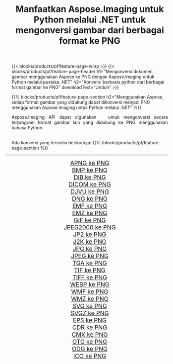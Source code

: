 ﻿---
title: Manfaatkan Aspose.Imaging untuk Python melalui .NET untuk mengonversi gambar dari berbagai format ke PNG 
weight: 3920
url: /id/python-net/conversion/to/png 
lang: id
langdirlevel: 2
locales: zh-hans,ja,it,ru,de,es,fr,nl,id,lt,pl,pt,vi,tr,ko,zh-hant,ar,hi,th,sv,cs,uk,he
description: Anda dapat menggunakan Aspose.Imaging untuk Python melalui pustaka .NET untuk mengonversi dari berbagai format ke PNG
---

{{< blocks/products/pf/feature-page-wrap >}}
{{< blocks/products/pf/feature-page-header h1="Mengonversi dokumen gambar menggunakan Aspose ke PNG dengan Aspose.Imaging untuk Python melalui pustaka .NET" h2="Konversi berbasis python dari berbagai format gambar ke PNG" downloadText="Unduh" >}}


{{% blocks/products/pf/feature-page-section  h2="Menggunakan Aspose, setiap format gambar yang didukung dapat dikonversi menjadi PNG menggunakan Aspose.Imaging untuk Python melalui .NET" %}}
<p align=justify>Aspose.Imaging API dapat digunakan   untuk mengonversi secara terprogram format gambar lain yang didukung ke PNG menggunakan bahasa Python.</p>
<br/>
Ada konversi yang tersedia berikutnya:
{{% /blocks/products/pf/feature-page-section %}}
<div class="container-fluid productfamilypage bg-gray">
    <div class="convertypes bg-gray agp-content section">
        <div class="container">
		<hr style="margin-left:-20px;"/>
		<div class="row other-converters" style="gap: 10px;font-size: 19px;text-align:center;">
		    <div class='col-md-2 other-converter remove-lp remove-rp'><a href="/imaging/id/python-net/conversion/apng-to-png" style="padding:15px;">APNG ke PNG</a></div>
<div class='col-md-2 other-converter remove-lp remove-rp'><a href="/imaging/id/python-net/conversion/bmp-to-png" style="padding:15px;">BMP ke PNG</a></div>
<div class='col-md-2 other-converter remove-lp remove-rp'><a href="/imaging/id/python-net/conversion/dib-to-png" style="padding:15px;">DIB ke PNG</a></div>
<div class='col-md-2 other-converter remove-lp remove-rp'><a href="/imaging/id/python-net/conversion/dicom-to-png" style="padding:15px;">DICOM ke PNG</a></div>
<div class='col-md-2 other-converter remove-lp remove-rp'><a href="/imaging/id/python-net/conversion/djvu-to-png" style="padding:15px;">DJVU ke PNG</a></div>
<div class='col-md-2 other-converter remove-lp remove-rp'><a href="/imaging/id/python-net/conversion/dng-to-png" style="padding:15px;">DNG ke PNG</a></div>
<div class='col-md-2 other-converter remove-lp remove-rp'><a href="/imaging/id/python-net/conversion/emf-to-png" style="padding:15px;">EMF ke PNG</a></div>
<div class='col-md-2 other-converter remove-lp remove-rp'><a href="/imaging/id/python-net/conversion/emz-to-png" style="padding:15px;">EMZ ke PNG</a></div>
<div class='col-md-2 other-converter remove-lp remove-rp'><a href="/imaging/id/python-net/conversion/gif-to-png" style="padding:15px;">GIF ke PNG</a></div>
<div class='col-md-2 other-converter remove-lp remove-rp'><a href="/imaging/id/python-net/conversion/jpeg2000-to-png" style="padding:15px;">JPEG2000 ke PNG</a></div>
<div class='col-md-2 other-converter remove-lp remove-rp'><a href="/imaging/id/python-net/conversion/jp2-to-png" style="padding:15px;">JP2 ke PNG</a></div>
<div class='col-md-2 other-converter remove-lp remove-rp'><a href="/imaging/id/python-net/conversion/j2k-to-png" style="padding:15px;">J2K ke PNG</a></div>
<div class='col-md-2 other-converter remove-lp remove-rp'><a href="/imaging/id/python-net/conversion/jpg-to-png" style="padding:15px;">JPG ke PNG</a></div>
<div class='col-md-2 other-converter remove-lp remove-rp'><a href="/imaging/id/python-net/conversion/jpeg-to-png" style="padding:15px;">JPEG ke PNG</a></div>
<div class='col-md-2 other-converter remove-lp remove-rp'><a href="/imaging/id/python-net/conversion/tga-to-png" style="padding:15px;">TGA ke PNG</a></div>
<div class='col-md-2 other-converter remove-lp remove-rp'><a href="/imaging/id/python-net/conversion/tif-to-png" style="padding:15px;">TIF ke PNG</a></div>
<div class='col-md-2 other-converter remove-lp remove-rp'><a href="/imaging/id/python-net/conversion/tiff-to-png" style="padding:15px;">TIFF ke PNG</a></div>
<div class='col-md-2 other-converter remove-lp remove-rp'><a href="/imaging/id/python-net/conversion/webp-to-png" style="padding:15px;">WEBP ke PNG</a></div>
<div class='col-md-2 other-converter remove-lp remove-rp'><a href="/imaging/id/python-net/conversion/wmf-to-png" style="padding:15px;">WMF ke PNG</a></div>
<div class='col-md-2 other-converter remove-lp remove-rp'><a href="/imaging/id/python-net/conversion/wmz-to-png" style="padding:15px;">WMZ ke PNG</a></div>
<div class='col-md-2 other-converter remove-lp remove-rp'><a href="/imaging/id/python-net/conversion/svg-to-png" style="padding:15px;">SVG ke PNG</a></div>
<div class='col-md-2 other-converter remove-lp remove-rp'><a href="/imaging/id/python-net/conversion/svgz-to-png" style="padding:15px;">SVGZ ke PNG</a></div>
<div class='col-md-2 other-converter remove-lp remove-rp'><a href="/imaging/id/python-net/conversion/eps-to-png" style="padding:15px;">EPS ke PNG</a></div>
<div class='col-md-2 other-converter remove-lp remove-rp'><a href="/imaging/id/python-net/conversion/cdr-to-png" style="padding:15px;">CDR ke PNG</a></div>
<div class='col-md-2 other-converter remove-lp remove-rp'><a href="/imaging/id/python-net/conversion/cmx-to-png" style="padding:15px;">CMX ke PNG</a></div>
<div class='col-md-2 other-converter remove-lp remove-rp'><a href="/imaging/id/python-net/conversion/otg-to-png" style="padding:15px;">OTG ke PNG</a></div>
<div class='col-md-2 other-converter remove-lp remove-rp'><a href="/imaging/id/python-net/conversion/odg-to-png" style="padding:15px;">ODG ke PNG</a></div>
<div class='col-md-2 other-converter remove-lp remove-rp'><a href="/imaging/id/python-net/conversion/ico-to-png" style="padding:15px;">ICO ke PNG</a></div>
                </div>
        </div>
    </div>
</div>
<br/>

